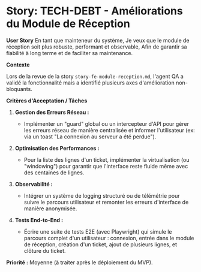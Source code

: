 # Story: TECH-DEBT - Améliorations du Module de Réception

**User Story**
En tant que mainteneur du système,
Je veux que le module de réception soit plus robuste, performant et observable,
Afin de garantir sa fiabilité à long terme et de faciliter sa maintenance.

**Contexte**

Lors de la revue de la story `story-fe-module-reception.md`, l'agent QA a validé la fonctionnalité mais a identifié plusieurs axes d'amélioration non-bloquants.

**Critères d'Acceptation / Tâches**

1.  **Gestion des Erreurs Réseau :**
    *   Implémenter un "guard" global ou un intercepteur d'API pour gérer les erreurs réseau de manière centralisée et informer l'utilisateur (ex: via un toast "La connexion au serveur a été perdue").

2.  **Optimisation des Performances :**
    *   Pour la liste des lignes d'un ticket, implémenter la virtualisation (ou "windowing") pour garantir que l'interface reste fluide même avec des centaines de lignes.

3.  **Observabilité :**
    *   Intégrer un système de logging structuré ou de télémétrie pour suivre le parcours utilisateur et remonter les erreurs d'interface de manière anonymisée.

4.  **Tests End-to-End :**
    *   Écrire une suite de tests E2E (avec Playwright) qui simule le parcours complet d'un utilisateur : connexion, entrée dans le module de réception, création d'un ticket, ajout de plusieurs lignes, et clôture du ticket.

**Priorité :** Moyenne (à traiter après le déploiement du MVP).
